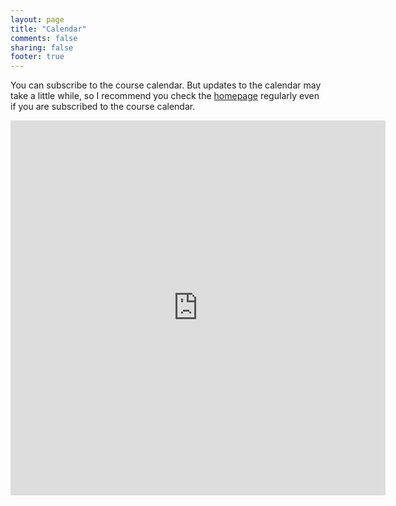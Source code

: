 ```yaml
---
layout: page
title: "Calendar"
comments: false
sharing: false
footer: true
---
```


You can subscribe to the course calendar. But updates to the calendar may take a little while, so I recommend you check the [homepage](../index.html) regularly even if you are subscribed to the course calendar. 

<iframe src="https://www.google.com/calendar/embed?showTitle=0&amp;showPrint=0&amp;height=600&amp;wkst=2&amp;bgcolor=%23FFFFFF&amp;src=2rtpvji0t52rejup36rchqtjpg%40group.calendar.google.com&amp;color=%23853104&amp;ctz=America%2FNew_York" style=" border-width:0 " width="600" height="600" frameborder="0" scrolling="no"></iframe>